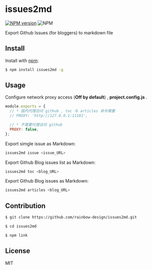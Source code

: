 # issues2md

[![NPM version](https://img.shields.io/npm/v/issues2md.svg?style=flat)](https://www.npmjs.com/package/issues2md) ![NPM](https://img.shields.io/npm/l/issues2md)

Export Github Issues (for bloggers) to markdown file

## Install

Install with [npm](https://www.npmjs.com/):

```sh
$ npm install issues2md -g
```

## Usage

Configure network proxy access (**Off by default**) , **project.config.js** .

```js
module.exports = {
  // * 国内代理访问 github , toc 与 articles 命令需要
  // PROXY: 'http://127.0.0.1:11181',

  // * 不需要代理访问 github
  PROXY: false,
};
```

Export simgle issue as Markdown:

```bash
issues2md issue <issue_URL>
```

Export Github Blog issues list as Markdown:

```bash
issues2md toc <blog_URL>
```

Export Github Blog issues as Markdown:

```bash
issues2md articles <blog_URL>
```

## Contribution

```sh
$ git clone https://github.com/rainbow-design/issues2md.git

$ cd issues2md

$ npm link
```

## License

MIT
